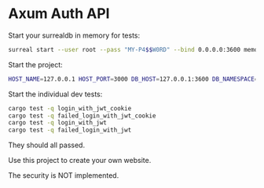# Axum Auth API

Start your surrealdb in memory for tests:
```sh
surreal start --user root --pass "MY-P4$$W0RD" --bind 0.0.0.0:3600 memory
```

Start the project:
```sh
HOST_NAME=127.0.0.1 HOST_PORT=3000 DB_HOST=127.0.0.1:3600 DB_NAMESPACE=api DB_DATABASE=finance DB_USER=root DB_PSWD=root DB_VERSION=1 JWT_SECRET=asFDFsvez323fdgz443TggffRG5GFBNRTY43RG35GEF cargo run
```

Start the individual dev tests:
```sh
cargo test -q login_with_jwt_cookie
cargo test -q failed_login_with_jwt_cookie
cargo test -q login_with_jwt
cargo test -q failed_login_with_jwt
```

They should all passed.

Use this project to create your own website.

The security is NOT implemented.
